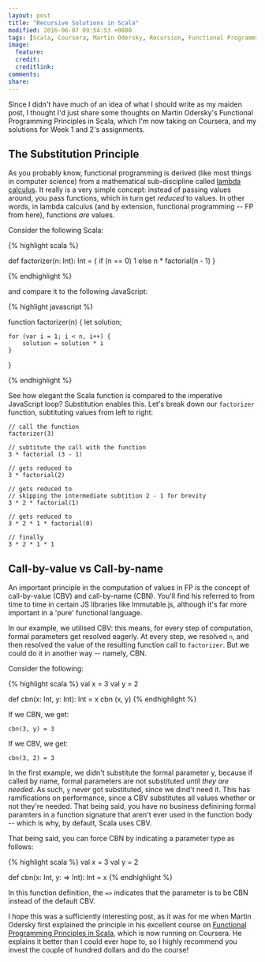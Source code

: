 ```yaml
---
layout: post
title: "Recursive Solutions in Scala"
modified: 2016-06-07 09:54:53 +0800
tags: [Scala, Coursera, Martin Odersky, Recursion, Functional Programming]
image:
  feature: 
  credit: 
  creditlink: 
comments: 
share: 
---
```


Since I didn't have much of an idea of what I should write as my maiden post, I thought I'd just share some thoughts on Martin Odersky's Functional Programming Principles in Scala, which I'm now taking on Coursera, and my solutions for Week 1 and 2's assignments.

The Substitution Principle
--------------------------

As you probably know, functional programming is derived (like most things in computer science) from a mathematical sub-discipline called [lambda calculus](https://en.wikipedia.org/wiki/Lambda_calculus). It really is a very simple concept: instead of passing values around, you pass functions, which in turn get _reduced_ to values. In other words, in lambda calculus (and by extension, functional programming -- FP from here), functions _are_ values.

Consider the following Scala:

{% highlight scala %}

def factorizer(n: Int): Int = {
	if (n == 0) 1 else n * factorial(n - 1)
}

{% endhighlight %}

and compare it to the following JavaScript:

{% highlight javascript %}

function factorizer(n) {
	let solution;

	for (var i = 1; i < n, i++) {
		solution = solution * i
	}
}

{% endhighlight %}

See how elegant the Scala function is compared to the imperative JavaScript loop? Substitution enables this. Let's break down our `factorizer` function, subtituting values from left to right:

	// call the function
	factorizer(3)

	// subtitute the call with the function
	3 * factorial (3 - 1)

	// gets reduced to
	3 * factorial(2)

	// gets reduced to
	// skipping the intermediate subtition 2 - 1 for brevity
	3 * 2 * factorial(1)

	// gets reduced to
	3 * 2 * 1 * factorial(0)

	// finally
	3 * 2 * 1 * 1

Call-by-value vs Call-by-name
-----------------------------

An important principle in the computation of values in FP is the concept of call-by-value (CBV) and call-by-name (CBN). You'll find his referred to from time to time in certain JS libraries like Immutable.js, although it's far more important in a 'pure' functional language.

In our example, we utilised CBV: this means, for every step of computation, formal parameters get resolved eagerly. At every step, we resolved `n`, and then resolved the value of the resulting function call to `factorizer`. But we could do it in another way -- namely, CBN.

Consider the following:

{% highlight scala %}
val x = 3
val y = 2

def cbn(x: Int, y: Int): Int  = x
cbn (x, y)
{% endhighlight %}

If we CBN, we get:
	
	cbn(3, y) = 3

If we CBV, we get:

	cbn(3, 2) = 3

In the first example, we didn't substitute the formal parameter y, because if called by name, formal parameters are not substituted _until they are needed_. As such, `y` never got substituted, since we dind't need it. This has ramifications on performance, since a CBV substitutes all values whether or not they're needed. That being said, you have no business definining formal paramters in a function signature that aren't ever used in the function body -- which is why, by default, Scala uses CBV.

That being said, you can force CBN by indicating a parameter type as follows:


{% highlight scala %}
val x = 3
val y = 2

def cbn(x: Int, y: => Int): Int  = x
{% endhighlight %}

In this function definition, the `=>` indicates that the parameter is to be CBN instead of the default CBV.

I hope this was a sufficiently interesting post, as it was for me when Martin Odersky first explained the principle in his excellent course on [Functional Programming Principles in Scala](https://www.coursera.org/specializations/scala), which is now running on Coursera. He explains it better than I could ever hope to, so I highly recommend you invest the couple of hundred dollars and do the course!
